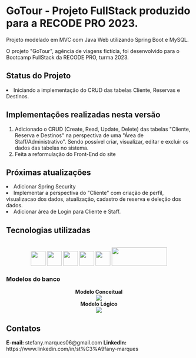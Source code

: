 # GoTour - Projeto FullStack produzido para a RECODE PRO 2023.

Projeto modelado em MVC com Java Web utilizando Spring Boot e MySQL. 

<p> O projeto "GoTour", agência de viagens fictícia, foi desenvolvido para o Bootcamp FullStack da RECODE PRO, turma 2023.  
</p>
    
<h2>Status do Projeto</h2>

<li> Iniciando a implementação do CRUD das tabelas Cliente, Reservas e Destinos. 
</li>

<h2> Implementações realizadas nesta versão </h2>
<ol>
<li> Adicionado o CRUD (Create, Read, Update, Delete) das tabelas "Cliente, Reserva e Destinos" na perspectiva de uma "Área de Staff/Administrativo". Sendo possível criar, visualizar, editar e excluir os dados das tabelas no sistema. </li>
<li> Feita a reformulação do Front-End do site </li>
</ol>

<h2> Próximas atualizações </h2>

  <li> Adicionar Spring Security </li>
  <li> Implementar a perspectiva do "Cliente" com criação de perfil, visualizacao dos dados, atualização, cadastro de reserva e deleção dos dados.</li>  
  <li> Adicionar área de Login para Cliente e Staff. </li>
  
</ol>

<h2>Tecnologias utilizadas </h2>

<div style="display: inline_block" align="center"><br>
<img src="https://cdn.jsdelivr.net/gh/devicons/devicon/icons/html5/html5-plain.svg" width="40" height="40"/>
<img src="https://cdn.jsdelivr.net/gh/devicons/devicon/icons/css3/css3-plain.svg" width="40" height="40"/>
<img src="https://upload.wikimedia.org/wikipedia/commons/thumb/b/b2/Bootstrap_logo.svg/512px-Bootstrap_logo.svg.png" width="40" height="40" />
<img src="https://cdn.jsdelivr.net/gh/devicons/devicon/icons/javascript/javascript-plain.svg" width="40" height="40"/>
<img src="https://cdn.jsdelivr.net/gh/devicons/devicon/icons/mysql/mysql-original.svg" width="40" height="40"/> 
<img src="https://upload.wikimedia.org/wikipedia/commons/4/44/Spring_Framework_Logo_2018.svg" width="150" height="50" /> 
</div>

<h3> Modelos do banco </h3>

<div align="center">
<strong> Modelo Conceitual</strong><br>
<img src="https://raw.githubusercontent.com/Stephmarquess/RECODE-PRO/main/BANCO%20DE%20DADOS/MODELOS%20DO%20BANCO/Modelo%20Conceitual%20-%20GoTour.png" /> <br>
<strong> Modelo Lógico </strong> <br>
<img src="https://raw.githubusercontent.com/Stephmarquess/Agencia-de-viagens/main/BANCO%20DE%20DADOS/MODELOS%20DO%20BANCO/Modelo%20L%C3%B3gico%20-%20GoTour.png" /><br>
</div>

<h2> Contatos </h2>
<strong> E-mail: </strong> stefany.marques06@gmail.com
<strong>LinkedIn:</strong> https://www.linkedin.com/in/st%C3%A9fany-marques 

